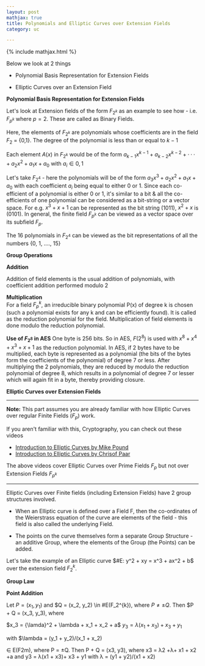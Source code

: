 ```yaml
---
layout: post
mathjax: true
title: Polynomials and Elliptic Curves over Extension Fields
category: uc

---
```


{% include mathjax.html %}

Below we look at 2 things

- Polynomial Basis Representation for Extension Fields  

- Elliptic Curves over an Extension Field   


**Polynomial Basis Representation for Extension Fields**   

Let's look at Extension fields of the form $F_{2^k}$ as an example to see how - i.e. $F_{p^k}$ where $p = 2$. These are called as Binary Fields.

Here, the elements of $F_{2^k}$ are polynomials whose coefficients are in the field $F_2$ = {0,1}. The degree of the polynomial is less than or equal to $k − 1$

Each element $A(x)$ in $F_{2^k}$ would be of the form  $a_{k−1}x^{k−1} +a_{k−2}x^{k−2} +···+ a_{2}x^{2} +a_{1}x + a_0$ with $a_i \in {0,1}$

Let's take $F_{2^4}$ - here the polynomials will be of the form $a_{3}x^3 + a_{2}x^2 + a_{1}x + a_0$ with each coefficient $a_i$ being equal to either 0 or 1. Since each co-efficient of a polynomial is either 0 or 1, it's similar to a bit & all the co-efficients of one polynomial can be considered as a bit-string or a vector space. For e.g. $x^3 + x + 1$ can be represented as the bit string (1011), $x^2 + x$ is (0101). In general, the finite field $F_{p^k}$ can be viewed as a vector space over its subfield $F_p$. 

The 16 polynomials in $F_{2^4}$ can be viewed as the bit representations of all the numbers {0, 1, ...., 15}

**Group Operations**  

**Addition**  

Addition of field elements is the usual addition of polynomials, with coefficient addition performed modulo 2   

**Multiplication**  
For a field $F_p^{k}$, an irreducible binary polynomial P(x) of degree k is chosen (such a polynomial exists for any k and can be efficiently found). It is called as the reduction polynomial for the field. Multiplication of field elements is done modulo the reduction polynomial. 

**Use of $F_{2^8}$ in AES**
One byte is 256 bits. So in AES, $F(2^{8})$ is used with $x^{8} + x^{4} + x^{3} + x + 1$ as the reduction polynomial. In AES, if 2 bytes have to be multiplied, each byte is represented as a polynomial (the bits of the bytes form the coefficients of the polynomial) of degree 7 or less. After multiplying the 2 polynomials, they are reduced by modulo the reduction polynomial of degree 8, which results in a polynomial of degree 7 or lesser which will again fit in a byte, thereby providing closure. 

**Elliptic Curves over Extension Fields**  

----  

**Note:** This part assumes you are already familiar with how Elliptic Curves over regular Finite Fields ($F_p$) work. 

If you aren't familiar with this, Cryptography, you can check out these videos   

- [Introduction to Elliptic Curves by Mike Pound](https://www.youtube.com/watch?v=NF1pwjL9-DE)
- [Introduction to Elliptic Curves by Chrisof Paar](https://www.youtube.com/watch?v=vnpZXJL6QCQ)

The above videos cover Elliptic Curves over Prime Fields $F_p$ but not over Extension Fields $F_{p^k}$

---  


Elliptic Curves over Finite fields (including Extension Fields) have 2 group structures involved. 

- When an Elliptic curve is defined over a Field F, then the co-ordinates of the Weierstrass equation of the curve are elements of the field - this field is also called the underlying Field. 

- The points on the curve themselves form a separate Group Structure - an additive Group, where the elements of the Group (the Points) can be added. 

Let's take the example of an Elliptic curve $#E: y^2 + xy = x^3 + ax^2 + b$ over the extension field $F_2^{k}$. 

**Group Law**  

**Point Addition**

Let $P = (x_1, y_1)$ and $Q = (x_2, y_2) \in #E(F_2^{k}), where $P \ne \pm Q$. Then $P + Q = (x_3, y_3), where   


$x_3 = {\lamda}^2 + \lambda + x_1 + x_2 + a$
$y_3 = \lambda (x_1 + x_3)+ x_3 + y_1$

with $\lambda = (y_1 + y_2)/(x_1 + x_2)


∈ E(F2m), where
P = ±Q. Then P + Q = (x3, y3), where
x3 = λ2 +λ+ x1 + x2 +a and y3 = λ(x1 + x3)+ x3 + y1
with λ = (y1 + y2)/(x1 + x2)

